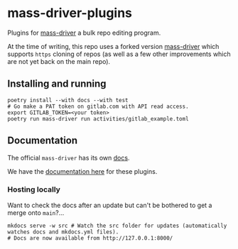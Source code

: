 # mass-driver-plugins

Plugins for [mass-driver](https://github.com/OverkillGuy/mass-driver) a bulk repo editing program. 

At the time of writing, this repo uses a forked version [mass-driver](https://github.com/w3s7y/mass-driver) which
supports `https` cloning of repos (as well as a few other improvements which are not yet back on the main repo).

## Installing and running

```shell
poetry install --with docs --with test
# Go make a PAT token on gitlab.com with API read access. 
export GITLAB_TOKEN=<your token>
poetry run mass-driver run activities/gitlab_example.toml
```

## Documentation 

The official `mass-driver` has its own [docs](https://jiby.tech/mass-driver/).

We have the [documentation here](https://west-devops.github.io/mass-driver-plugins/) for these plugins. 

### Hosting locally

Want to check the docs after an update but can't be bothered to get a merge onto `main`?... 

```shell
mkdocs serve -w src # Watch the src folder for updates (automatically watches docs and mkdocs.yml files).
# Docs are now available from http://127.0.0.1:8000/
```
